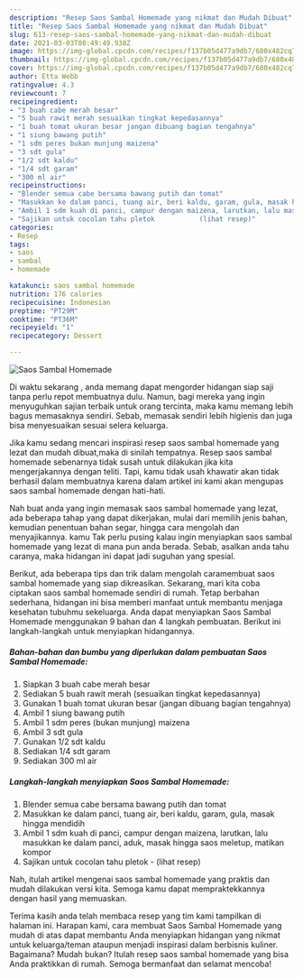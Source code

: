 ```yaml
---
description: "Resep Saos Sambal Homemade yang nikmat dan Mudah Dibuat"
title: "Resep Saos Sambal Homemade yang nikmat dan Mudah Dibuat"
slug: 613-resep-saos-sambal-homemade-yang-nikmat-dan-mudah-dibuat
date: 2021-03-03T08:49:49.938Z
image: https://img-global.cpcdn.com/recipes/f137b05d477a9db7/680x482cq70/saos-sambal-homemade-foto-resep-utama.jpg
thumbnail: https://img-global.cpcdn.com/recipes/f137b05d477a9db7/680x482cq70/saos-sambal-homemade-foto-resep-utama.jpg
cover: https://img-global.cpcdn.com/recipes/f137b05d477a9db7/680x482cq70/saos-sambal-homemade-foto-resep-utama.jpg
author: Etta Webb
ratingvalue: 4.3
reviewcount: 7
recipeingredient:
- "3 buah cabe merah besar"
- "5 buah rawit merah sesuaikan tingkat kepedasannya"
- "1 buah tomat ukuran besar jangan dibuang bagian tengahnya"
- "1 siung bawang putih"
- "1 sdm peres bukan munjung maizena"
- "3 sdt gula"
- "1/2 sdt kaldu"
- "1/4 sdt garam"
- "300 ml air"
recipeinstructions:
- "Blender semua cabe bersama bawang putih dan tomat"
- "Masukkan ke dalam panci, tuang air, beri kaldu, garam, gula, masak hingga mendidih"
- "Ambil 1 sdm kuah di panci, campur dengan maizena, larutkan, lalu masukkan ke dalam panci, aduk, masak hingga saos meletup, matikan kompor"
- "Sajikan untuk cocolan tahu pletok           (lihat resep)"
categories:
- Resep
tags:
- saos
- sambal
- homemade

katakunci: saos sambal homemade 
nutrition: 176 calories
recipecuisine: Indonesian
preptime: "PT29M"
cooktime: "PT36M"
recipeyield: "1"
recipecategory: Dessert

---
```



![Saos Sambal Homemade](https://img-global.cpcdn.com/recipes/f137b05d477a9db7/680x482cq70/saos-sambal-homemade-foto-resep-utama.jpg)

Di waktu  sekarang , anda memang dapat mengorder hidangan siap saji tanpa perlu repot membuatnya dulu. Namun, bagi mereka yang ingin menyuguhkan sajian terbaik untuk orang tercinta, maka kamu memang lebih bagus memasaknya sendiri. Sebab, memasak sendiri lebih higienis dan juga bisa menyesuaikan sesuai selera keluarga.

Jika kamu sedang mencari inspirasi resep saos sambal homemade yang lezat dan mudah dibuat,maka di sinilah tempatnya. Resep saos sambal homemade  sebenarnya tidak susah untuk dilakukan jika kita mengerjakannya dengan teliti. Tapi, kamu tidak usah khawatir akan tidak berhasil dalam membuatnya 
karena dalam artikel ini kami akan mengupas saos sambal homemade dengan hati-hati.  



Nah buat anda yang ingin memasak saos sambal homemade yang lezat, ada beberapa tahap yang dapat dikerjakan, mulai dari memilih jenis bahan, kemudian penentuan bahan segar, hingga cara mengolah dan menyajikannya. kamu Tak perlu pusing kalau ingin menyiapkan saos sambal homemade yang lezat di mana pun anda berada. Sebab, asalkan anda  tahu caranya, maka hidangan ini dapat jadi suguhan yang spesial.

Berikut, ada beberapa tips dan trik dalam mengolah caramembuat saos sambal homemade yang siap dikreasikan. Sekarang, mari kita coba ciptakan saos sambal homemade sendiri di rumah. Tetap berbahan sederhana, hidangan ini bisa memberi manfaat untuk membantu menjaga kesehatan tubuhmu sekeluarga. Anda dapat menyiapkan Saos Sambal Homemade menggunakan 9 bahan dan 4 langkah pembuatan. Berikut ini langkah-langkah untuk menyiapkan hidangannya.

<!--inarticleads1-->

##### Bahan-bahan dan bumbu yang diperlukan dalam pembuatan Saos Sambal Homemade:

1. Siapkan 3 buah cabe merah besar
1. Sediakan 5 buah rawit merah (sesuaikan tingkat kepedasannya)
1. Gunakan 1 buah tomat ukuran besar (jangan dibuang bagian tengahnya)
1. Ambil 1 siung bawang putih
1. Ambil 1 sdm peres (bukan munjung) maizena
1. Ambil 3 sdt gula
1. Gunakan 1/2 sdt kaldu
1. Sediakan 1/4 sdt garam
1. Sediakan 300 ml air




<!--inarticleads2-->

##### Langkah-langkah menyiapkan Saos Sambal Homemade:

1. Blender semua cabe bersama bawang putih dan tomat
1. Masukkan ke dalam panci, tuang air, beri kaldu, garam, gula, masak hingga mendidih
1. Ambil 1 sdm kuah di panci, campur dengan maizena, larutkan, lalu masukkan ke dalam panci, aduk, masak hingga saos meletup, matikan kompor
1. Sajikan untuk cocolan tahu pletok -           (lihat resep)




Nah, itulah artikel mengenai  saos sambal homemade  yang praktis dan mudah dilakukan versi kita. Semoga kamu dapat mempraktekkannya dengan hasil yang memuaskan. 

Terima kasih anda telah membaca resep yang tim kami tampilkan di halaman ini. Harapan kami, cara membuat  Saos Sambal Homemade yang mudah di atas dapat membantu Anda menyiapkan hidangan yang nikmat untuk keluarga/teman ataupun menjadi inspirasi dalam berbisnis kuliner. Bagaimana? Mudah bukan? Itulah resep saos sambal homemade yang bisa Anda praktikkan di rumah. Semoga bermanfaat dan selamat mencoba!

